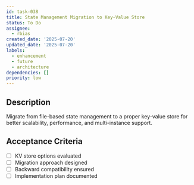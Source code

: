 ```yaml
---
id: task-038
title: State Management Migration to Key-Value Store
status: To Do
assignee:
  - rbias
created_date: '2025-07-20'
updated_date: '2025-07-20'
labels:
  - enhancement
  - future
  - architecture
dependencies: []
priority: low
---
```


## Description

Migrate from file-based state management to a proper key-value store for better scalability, performance, and multi-instance support.

## Acceptance Criteria

- [ ] KV store options evaluated
- [ ] Migration approach designed
- [ ] Backward compatibility ensured
- [ ] Implementation plan documented
